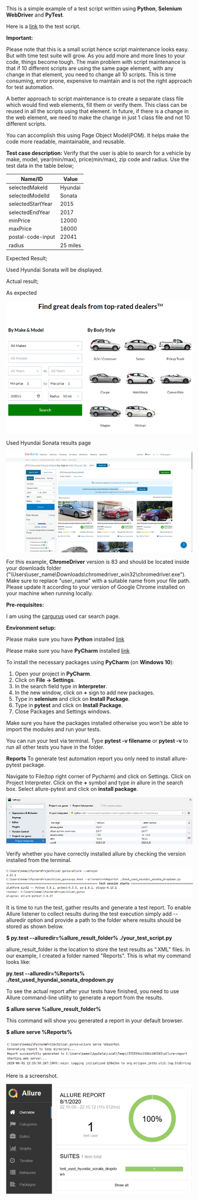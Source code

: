 This is a simple example of a test script written using **Python**, **Selenium WebDriver** and **PyTest**. 

Here is a [link](https://github.com/kipkitur/car_gurus/blob/main/test_used_hyundai_sonata_dropdown.py) to the test script.

**Important:**

Please note that this is a small script hence script maintenance looks easy. But with time test suite will grow. As you add more and more lines to your code, things become tough. The main problem with script maintenance is that if 10 different scripts are using the same page element, with any change in that element, you need to change all 10 scripts. This is time consuming, error prone, expensive to maintain and is not the right approach for test automation.

A better approach to script maintenance is to create a separate class file which would find web elements, fill them or verify them. This class can be reused in all the scripts using that element. In future, if there is a change in the web element, we need to make the change in just 1 class file and not 10 different scripts.

You can accomplish this using Page Object Model(POM). It helps make the code more readable, maintainable, and reusable.


**Test case description:**
Verify that the user is able to search for a vehicle by make, model, year(min/max), price(min/max), zip code and radius.
Use the test data in the table below;

| Name/ID | Value |
| ----------- | ----------- |
| selectedMakeId | Hyundai |
| selectedModelId | Sonata |
| selectedStartYear  | 2015 |
| selectedEndYear  | 2017 |
| minPrice | 12000 |
| maxPrice | 16000 |
| postal-code-input | 22041 |
| radius | 25 miles |

Expected Result;

Used Hyundai Sonata will be displayed. 

Actual result;

As expected

![used car home page screenshot](screenshots/cargurus_used_cars_search.png)

Used Hyundai Sonata results page

![hyundai sonata 2015 - 2017 results screenshot](screenshots/used_hyundai_sonata_2015_2017.png)


For this example, **ChromeDriver** version is 83 and should be located inside your downloads folder ("\\Users\\user_name\\Downloads\\chromedriver_win32\\chromedriver.exe"). Make sure to replace "user_name" with a suitable name from your file path.
Please update it according to your version of Google Chrome installed on your machine when running locally.

**Pre-requisites:**

I am using the [cargurus](https://www.cargurus.com/Cars/forsale) used car search page. 

**Environment setup:**

Please make sure you have **Python** installed [link](https://www.python.org/downloads/)

Please make sure you have **PyCharm** installed [link](https://www.jetbrains.com/pycharm/download/)

To install the necessary packages using **PyCharm** (on **Windows 10**):

1. Open your project in **PyCharm**.
2. Click on **File -> Settings**.
3. In the search field type in **Interpreter**.
4. In the new window, click on **+** sign to add new packages.
5. Type in **selenium** and click on **Install Package**.
6. Type in **pytest** and click on **Install Package**.
7. Close Packages and Settings windows.

Make sure you have the packages installed otherwise you won't be able to import the modules and run your tests.

You can run your test via terminal. Type **pytest -v filename** or **pytest -v** to run all other tests you have in the folder.


**Reports**
To generate test automation report you only need to install allure-pytest package.

Navigate to File(top right corner of Pycharm) and click on Settings. Click on Project Interpreter. Click on the **+** symbol and type in allure in the search box. Select allure-pytest and click on **install package**.

![package installer pytest](screenshots/allure_project_intepreter.PNG)

Verify whether you have correctly installed allure by checking the version installed from the terminal.

![allure version](screenshots/pytest_allure_terminal_1.PNG)

It is time to run the test, gather results and generate a test report. To enable Allure listener to collect results during the test execution simply add
--alluredir option and provide a path to the folder where results should be stored as shown below.

**$ py.test --alluredir=%allure_result_folder% ./your_test_script.py**

allure_result_folder is the location to store the test results as “.XML” files. In our example, I created a folder named "Reports". This is what my command looks like:

**py.test --alluredir=%Reports% ./test_used_hyundai_sonata_dropdown.py**

To see the actual report after your tests have finished, you need to use Allure command-line utility to generate a report from the results.

**$ allure serve %allure_result_folder%**

This command will show you generated a report in your default browser. 

**$ allure serve %Reports%**

![allure version](screenshots/pytest_allure_terminal_2.PNG)

Here is a screenshot.

![allure version](screenshots/allure_report_1.PNG)
